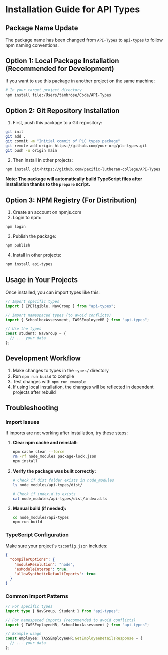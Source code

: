 # Installation Guide for API Types

## Package Name Update

The package name has been changed from `API-Types` to `api-types` to follow npm naming conventions.

## Option 1: Local Package Installation (Recommended for Development)

If you want to use this package in another project on the same machine:

```bash
# In your target project directory
npm install file:/Users/tambrose/Code/API-Types
```

## Option 2: Git Repository Installation

1. First, push this package to a Git repository:

```bash
git init
git add .
git commit -m "Initial commit of PLC types package"
git remote add origin https://github.com/your-org/plc-types.git
git push -u origin main
```

2. Then install in other projects:

```bash
npm install git+https://github.com/pacific-lutheran-college/API-Types
```

**Note: The package will automatically build TypeScript files after installation thanks to the `prepare` script.**

## Option 3: NPM Registry (For Distribution)

1. Create an account on npmjs.com
2. Login to npm:

```bash
npm login
```

3. Publish the package:

```bash
npm publish
```

4. Install in other projects:

```bash
npm install api-types
```

## Usage in Your Projects

Once installed, you can import types like this:

```typescript
// Import specific types
import { EPEligible, NavGroup } from "api-types";

// Import namespaced types (to avoid conflicts)
import { SchoolboxAssessment, TASSEmployeeHR } from "api-types";

// Use the types
const student: NavGroup = {
  // ... your data
};
```

## Development Workflow

1. Make changes to types in the `types/` directory
2. Run `npm run build` to compile
3. Test changes with `npm run example`
4. If using local installation, the changes will be reflected in dependent projects after rebuild

## Troubleshooting

### Import Issues

If imports are not working after installation, try these steps:

1. **Clear npm cache and reinstall:**
   ```bash
   npm cache clean --force
   rm -rf node_modules package-lock.json
   npm install
   ```

2. **Verify the package was built correctly:**
   ```bash
   # Check if dist folder exists in node_modules
   ls node_modules/api-types/dist/
   
   # Check if index.d.ts exists
   cat node_modules/api-types/dist/index.d.ts
   ```

3. **Manual build (if needed):**
   ```bash
   cd node_modules/api-types
   npm run build
   ```

### TypeScript Configuration

Make sure your project's `tsconfig.json` includes:

```json
{
  "compilerOptions": {
    "moduleResolution": "node",
    "esModuleInterop": true,
    "allowSyntheticDefaultImports": true
  }
}
```

### Common Import Patterns

```typescript
// For specific types
import type { NavGroup, Student } from "api-types";

// For namespaced imports (recommended to avoid conflicts)
import { TASSEmployeeHR, SchoolboxAssessment } from "api-types";

// Example usage
const employee: TASSEmployeeHR.GetEmployeeDetailsResponse = {
  // ... your data
};
```
